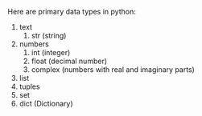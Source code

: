 Here are primary data types in python:
1. text
   1. str (string)
2. numbers
    1. int (integer)
    2. float (decimal number)
    3. complex (numbers with real and imaginary parts)
3. list
4. tuples
5. set
6. dict (Dictionary)